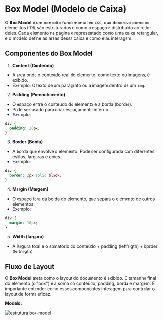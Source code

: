 # Box Model (Modelo de Caixa)

O **Box Model** é um conceito fundamental no `CSS`, que descreve como os elementos `HTML` são estruturados e como o espaço é distribuído ao redor deles. Cada elemento na página é representado como uma caixa retangular, e o modelo define as áreas dessa caixa e como elas interagem.

## Componentes do Box Model

1. **Content (Conteúdo)**

- A área onde o conteúdo real do elemento, como texto ou imagens, é exibido.
- Exemplo: O texto de um parágrafo ou a imagem dentro de um `img`.

2. **Padding (Preenchimento)**

- O espaço entre o conteúdo do elemento e a borda (border).
- Pode ser usado para criar espaçamento interno.
- Exemplo:

```css
div {
  padding: 20px;
}
```

3. **Border (Borda)**

- A borda que envolve o elemento. Pode ser configurada com diferentes estilos, larguras e cores.
- Exemplo:

```css
div {
  border: 2px solid black;
}
```

4. **Margin (Margem)**

- O espaço fora da borda do elemento, que separa o elemento de outros elementos.
- Exemplo:

```css
div {
  margin: 10px;
}
```

5. **Width (largura)**

- A largura total é o somatório do conteúdo + padding (left/rigth) + bprder (left/rigth)

## Fluxo de Layout

O **Box Model** afeta como o layout do documento é exibido. O tamanho final do elemento (o "box") é a soma do conteúdo, padding, borda e margem. É importante entender como esses componentes interagem para controlar o layout de forma eficaz.

**Modelo:**

![estrutura box-model](../assets/imagens/box-model.png)
